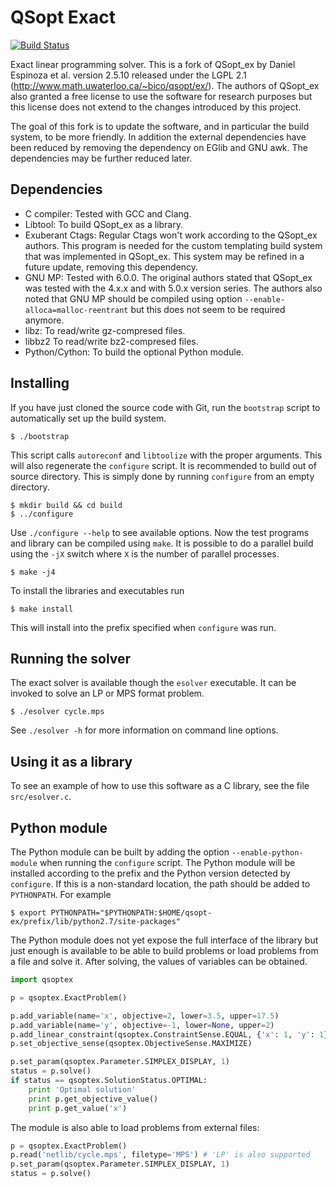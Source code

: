 
QSopt Exact
===========

[![Build Status](https://travis-ci.org/jonls/qsopt-ex.svg?branch=master)](https://travis-ci.org/jonls/qsopt-ex)

Exact linear programming solver. This is a fork of QSopt_ex by Daniel
Espinoza et al. version 2.5.10 released under the LGPL 2.1
(http://www.math.uwaterloo.ca/~bico/qsopt/ex/). The authors of
QSopt_ex also granted a free license to use the software for research
purposes but this license does not extend to the changes introduced by
this project.

The goal of this fork is to update the software, and in particular the
build system, to be more friendly. In addition the external
dependencies have been reduced by removing the dependency on EGlib and
GNU awk. The dependencies may be further reduced later.

Dependencies
------------

- C compiler: Tested with GCC and Clang.
- Libtool: To build QSopt_ex as a library.
- Exuberant Ctags: Regular Ctags won't work according to the QSopt_ex
  authors. This program is needed for the custom templating build
  system that was implemented in QSopt_ex. This system may be
  refined in a future update, removing this dependency.
- GNU MP: Tested with 6.0.0. The original authors stated that QSopt_ex
  was tested with the 4.x.x and with 5.0.x version series. The authors
  also noted that GNU MP should be compiled using option
  `--enable-alloca=malloc-reentrant` but this does not seem to be
  required anymore.
- libz: To read/write gz-compresed files.
- libbz2 To read/write bz2-compresed files.
- Python/Cython: To build the optional Python module.

Installing
----------

If you have just cloned the source code with Git, run the `bootstrap`
script to automatically set up the build system.

``` shell
$ ./bootstrap
```

This script calls `autoreconf` and `libtoolize` with the proper
arguments. This will also regenerate the `configure` script. It is
recommended to build out of source directory. This is simply done
by running `configure` from an empty directory.

``` shell
$ mkdir build && cd build
$ ../configure
```

Use `./configure --help` to see available options. Now the test
programs and library can be compiled using `make`. It is possible
to do a parallel build using the `-jX` switch where `X` is the number
of parallel processes.

``` shell
$ make -j4
```

To install the libraries and executables run

``` shell
$ make install
```

This will install into the prefix specified when `configure` was run.

Running the solver
------------------

The exact solver is available though the `esolver` executable. It can be
invoked to solve an LP or MPS format problem.

``` shell
$ ./esolver cycle.mps
```

See `./esolver -h` for more information on command line options.

Using it as a library
---------------------
To see an example of how to use this software as a C library, see the file
`src/esolver.c`.

Python module
-------------

The Python module can be built by adding the option `--enable-python-module`
when running the `configure` script. The Python module will be installed according to
the prefix and the Python version detected by `configure`. If this is a
non-standard location, the path should be added to `PYTHONPATH`. For example

``` shell
$ export PYTHONPATH="$PYTHONPATH:$HOME/qsopt-ex/prefix/lib/python2.7/site-packages"
```

The Python module does not yet expose the full interface of the library but
just enough is available to be able to build problems or load problems from a
file and solve it. After solving, the values of variables can be obtained.

``` python
import qsoptex

p = qsoptex.ExactProblem()

p.add_variable(name='x', objective=2, lower=3.5, upper=17.5)
p.add_variable(name='y', objective=-1, lower=None, upper=2)
p.add_linear_constraint(qsoptex.ConstraintSense.EQUAL, {'x': 1, 'y': 1}, rhs=0)
p.set_objective_sense(qsoptex.ObjectiveSense.MAXIMIZE)

p.set_param(qsoptex.Parameter.SIMPLEX_DISPLAY, 1)
status = p.solve()
if status == qsoptex.SolutionStatus.OPTIMAL:
    print 'Optimal solution'
    print p.get_objective_value()
    print p.get_value('x')
```

The module is also able to load problems from external files:

``` python
p = qsoptex.ExactProblem()
p.read('netlib/cycle.mps', filetype='MPS') # 'LP' is also supported
p.set_param(qsoptex.Parameter.SIMPLEX_DISPLAY, 1)
status = p.solve()
```
